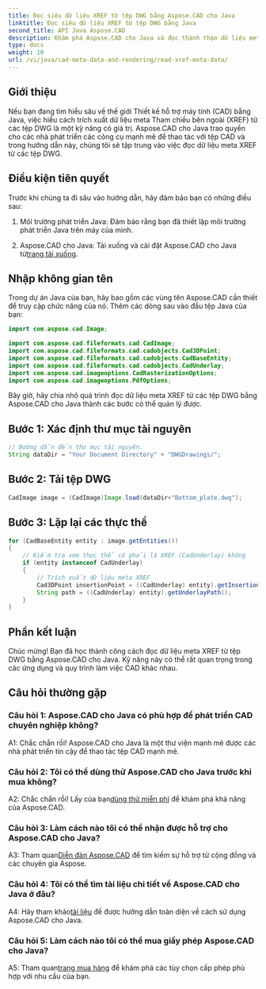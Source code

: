 ```yaml
---
title: Đọc siêu dữ liệu XREF từ tệp DWG bằng Aspose.CAD cho Java
linktitle: Đọc siêu dữ liệu XREF từ tệp DWG bằng Java
second_title: API Java Aspose.CAD
description: Khám phá Aspose.CAD cho Java và đọc thành thạo dữ liệu meta XREF từ các tệp DWG một cách dễ dàng. Thúc đẩy sự phát triển CAD của bạn với thư viện Java mạnh mẽ này.
type: docs
weight: 10
url: /vi/java/cad-meta-data-and-rendering/read-xref-meta-data/
---
```

## Giới thiệu

Nếu bạn đang tìm hiểu sâu về thế giới Thiết kế hỗ trợ máy tính (CAD) bằng Java, việc hiểu cách trích xuất dữ liệu meta Tham chiếu bên ngoài (XREF) từ các tệp DWG là một kỹ năng có giá trị. Aspose.CAD cho Java trao quyền cho các nhà phát triển các công cụ mạnh mẽ để thao tác với tệp CAD và trong hướng dẫn này, chúng tôi sẽ tập trung vào việc đọc dữ liệu meta XREF từ các tệp DWG.

## Điều kiện tiên quyết

Trước khi chúng ta đi sâu vào hướng dẫn, hãy đảm bảo bạn có những điều sau:

1. Môi trường phát triển Java: Đảm bảo rằng bạn đã thiết lập môi trường phát triển Java trên máy của mình.

2.  Aspose.CAD cho Java: Tải xuống và cài đặt Aspose.CAD cho Java từ[trang tải xuống](https://releases.aspose.com/cad/java/).

## Nhập không gian tên

Trong dự án Java của bạn, hãy bao gồm các vùng tên Aspose.CAD cần thiết để truy cập chức năng của nó. Thêm các dòng sau vào đầu tệp Java của bạn:

```java
import com.aspose.cad.Image;

import com.aspose.cad.fileformats.cad.CadImage;
import com.aspose.cad.fileformats.cad.cadobjects.Cad3DPoint;
import com.aspose.cad.fileformats.cad.cadobjects.CadBaseEntity;
import com.aspose.cad.fileformats.cad.cadobjects.CadUnderlay;
import com.aspose.cad.imageoptions.CadRasterizationOptions;
import com.aspose.cad.imageoptions.PdfOptions;

```

Bây giờ, hãy chia nhỏ quá trình đọc dữ liệu meta XREF từ các tệp DWG bằng Aspose.CAD cho Java thành các bước có thể quản lý được.

## Bước 1: Xác định thư mục tài nguyên

```java
// Đường dẫn đến thư mục tài nguyên.
String dataDir = "Your Document Directory" + "DWGDrawings/";
```

## Bước 2: Tải tệp DWG

```java
CadImage image = (CadImage)Image.load(dataDir+"Bottom_plate.dwg");
```

## Bước 3: Lặp lại các thực thể

```java
for (CadBaseEntity entity : image.getEntities())
{
    // Kiểm tra xem thực thể có phải là XREF (CadUnderlay) không
    if (entity instanceof CadUnderlay)
    {
        // Trích xuất dữ liệu meta XREF
        Cad3DPoint insertionPoint = ((CadUnderlay) entity).getInsertionPoint();
        String path = ((CadUnderlay) entity).getUnderlayPath();
    }
}
```

## Phần kết luận

Chúc mừng! Bạn đã học thành công cách đọc dữ liệu meta XREF từ tệp DWG bằng Aspose.CAD cho Java. Kỹ năng này có thể rất quan trọng trong các ứng dụng và quy trình làm việc CAD khác nhau.

## Câu hỏi thường gặp

### Câu hỏi 1: Aspose.CAD cho Java có phù hợp để phát triển CAD chuyên nghiệp không?

A1: Chắc chắn rồi! Aspose.CAD cho Java là một thư viện mạnh mẽ được các nhà phát triển tin cậy để thao tác tệp CAD mạnh mẽ.

### Câu hỏi 2: Tôi có thể dùng thử Aspose.CAD cho Java trước khi mua không?

 A2: Chắc chắn rồi! Lấy của bạn[dùng thử miễn phí](https://releases.aspose.com/) để khám phá khả năng của Aspose.CAD.

### Câu hỏi 3: Làm cách nào tôi có thể nhận được hỗ trợ cho Aspose.CAD cho Java?

 A3: Tham quan[Diễn đàn Aspose.CAD](https://forum.aspose.com/c/cad/19) để tìm kiếm sự hỗ trợ từ cộng đồng và các chuyên gia Aspose.

### Câu hỏi 4: Tôi có thể tìm tài liệu chi tiết về Aspose.CAD cho Java ở đâu?

 A4: Hãy tham khảo[tài liệu](https://reference.aspose.com/cad/java/) để được hướng dẫn toàn diện về cách sử dụng Aspose.CAD cho Java.

### Câu hỏi 5: Làm cách nào tôi có thể mua giấy phép Aspose.CAD cho Java?

A5: Tham quan[trang mua hàng](https://purchase.aspose.com/buy) để khám phá các tùy chọn cấp phép phù hợp với nhu cầu của bạn.